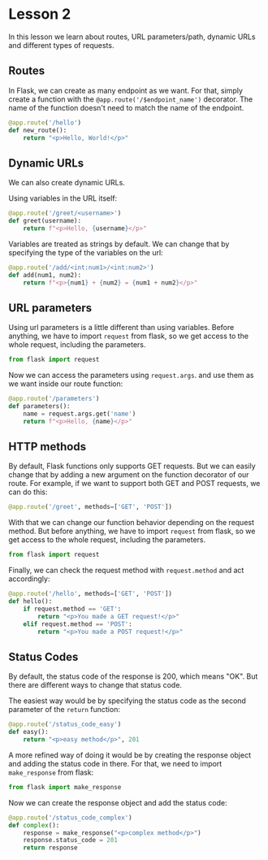 # Lesson 2

In this lesson we learn about routes, URL parameters/path, dynamic URLs and different types of requests.

## Routes

In Flask, we can create as many endpoint as we want. For that, simply create a function with the `@app.route('/$endpoint_name')` decorator. The name of the function doesn't need to match the name of the endpoint.

```python
@app.route('/hello')
def new_route():
    return "<p>Hello, World!</p>"
```

## Dynamic URLs

We can also create dynamic URLs.

Using variables in the URL itself:

```python
@app.route('/greet/<username>')
def greet(username):
    return f"<p>Hello, {username}</p>"
```

Variables are treated as strings by default. We can change that by specifying the type of the variables on the url:

```python
@app.route('/add/<int:num1>/<int:num2>')
def add(num1, num2):
    return f"<p>{num1} + {num2} = {num1 + num2}</p>"
```

## URL parameters

Using url parameters is a little different than using variables. Before anything, we have to import `request` from flask, so we get access to the whole request, including the parameters.

```python
from flask import request
```

Now we can access the parameters using `request.args`. and use them as we want inside our route function:

```python
@app.route('/parameters')
def parameters():
    name = request.args.get('name')
    return f"<p>Hello, {name}</p>"
```

## HTTP methods

By default, Flask functions only supports GET requests. But we can easily change that by adding a new argument on the function decorator of our route. For example, if we want to support both GET and POST requests, we can do this:

```python
@app.route('/greet', methods=['GET', 'POST'])
```

With that we can change our function behavior depending on the request method. But before anything, we have to import `request` from flask, so we get access to the whole request, including the parameters.

```python
from flask import request
```

Finally, we can check the request method with `request.method` and act accordingly:

```python
@app.route('/hello', methods=['GET', 'POST'])
def hello():
    if request.method == 'GET':
        return "<p>You made a GET request!</p>"
    elif request.method == 'POST':
        return "<p>You made a POST request!</p>"
```

## Status Codes

By default, the status code of the response is 200, which means "OK". But there are different ways to change that status code.

The easiest way would be by specifying the status code as the second parameter of the `return` function:

```python
@app.route('/status_code_easy')
def easy():
    return "<p>easy method</p>", 201
```

A more refined way of doing it would be by creating the response object and adding the status code in there. For that, we need to import `make_response` from flask:

```python
from flask import make_response
```

Now we can create the response object and add the status code:

```python
@app.route('/status_code_complex')
def complex():
    response = make_response("<p>complex method</p>")
    response.status_code = 201
    return response
```
